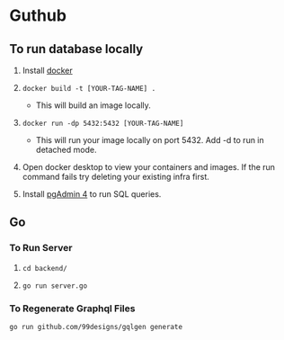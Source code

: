 # Guthub

## To run database locally

1. Install [docker](https://docs.docker.com/get-docker/)

2. `docker build -t [YOUR-TAG-NAME] .`

   - This will build an image locally.

3. `docker run -dp 5432:5432 [YOUR-TAG-NAME]`

   - This will run your image locally on port 5432. Add -d to run in detached mode.

4. Open docker desktop to view your containers and images. If the run command fails try deleting your existing infra first.

5. Install [pgAdmin 4](https://www.pgadmin.org/download/) to run SQL queries.

## Go

### To Run Server

1. `cd backend/`

2. `go run server.go`

### To Regenerate Graphql Files

`go run github.com/99designs/gqlgen generate`
